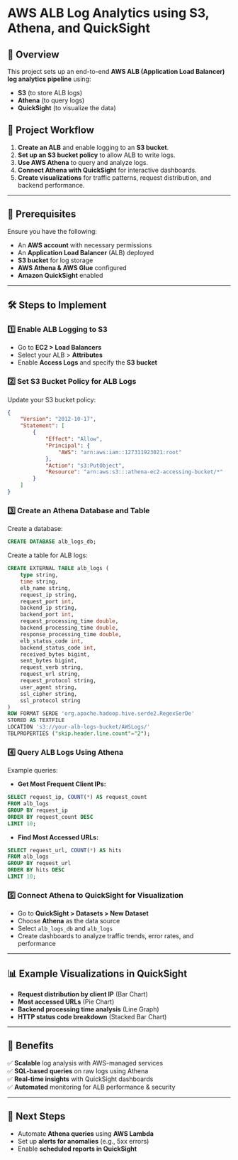 # **AWS ALB Log Analytics using S3, Athena, and QuickSight**

## **📌 Overview**
This project sets up an end-to-end **AWS ALB (Application Load Balancer) log analytics pipeline** using:
- **S3** (to store ALB logs)
- **Athena** (to query logs)
- **QuickSight** (to visualize the data)

## **🚀 Project Workflow**
1. **Create an ALB** and enable logging to an **S3 bucket**.
2. **Set up an S3 bucket policy** to allow ALB to write logs.
3. **Use AWS Athena** to query and analyze logs.
4. **Connect Athena with QuickSight** for interactive dashboards.
5. **Create visualizations** for traffic patterns, request distribution, and backend performance.

---

## **🔧 Prerequisites**
Ensure you have the following:
- An **AWS account** with necessary permissions
- An **Application Load Balancer** (ALB) deployed
- **S3 bucket** for log storage
- **AWS Athena & AWS Glue** configured
- **Amazon QuickSight** enabled

---

## **🛠️ Steps to Implement**

### **1️⃣ Enable ALB Logging to S3**
- Go to **EC2 > Load Balancers**
- Select your ALB > **Attributes**
- Enable **Access Logs** and specify the **S3 bucket**

### **2️⃣ Set S3 Bucket Policy for ALB Logs**
Update your S3 bucket policy:

```json
{
    "Version": "2012-10-17",
    "Statement": [
        {
            "Effect": "Allow",
            "Principal": {
                "AWS": "arn:aws:iam::127311923021:root"
            },
            "Action": "s3:PutObject",
            "Resource": "arn:aws:s3:::athena-ec2-accessing-bucket/*"
        }
    ]
}
```

### **3️⃣ Create an Athena Database and Table**
Create a database:
```sql
CREATE DATABASE alb_logs_db;
```

Create a table for ALB logs:
```sql
CREATE EXTERNAL TABLE alb_logs (
    type string,
    time string,
    elb_name string,
    request_ip string,
    request_port int,
    backend_ip string,
    backend_port int,
    request_processing_time double,
    backend_processing_time double,
    response_processing_time double,
    elb_status_code int,
    backend_status_code int,
    received_bytes bigint,
    sent_bytes bigint,
    request_verb string,
    request_url string,
    request_protocol string,
    user_agent string,
    ssl_cipher string,
    ssl_protocol string
)
ROW FORMAT SERDE 'org.apache.hadoop.hive.serde2.RegexSerDe'
STORED AS TEXTFILE
LOCATION 's3://your-alb-logs-bucket/AWSLogs/'
TBLPROPERTIES ("skip.header.line.count"="2");
```

### **4️⃣ Query ALB Logs Using Athena**
Example queries:

- **Get Most Frequent Client IPs:**
```sql
SELECT request_ip, COUNT(*) AS request_count 
FROM alb_logs 
GROUP BY request_ip 
ORDER BY request_count DESC 
LIMIT 10;
```

- **Find Most Accessed URLs:**
```sql
SELECT request_url, COUNT(*) AS hits 
FROM alb_logs 
GROUP BY request_url 
ORDER BY hits DESC 
LIMIT 10;
```

### **5️⃣ Connect Athena to QuickSight for Visualization**
- Go to **QuickSight > Datasets > New Dataset**
- Choose **Athena** as the data source
- Select `alb_logs_db` and `alb_logs`
- Create dashboards to analyze traffic trends, error rates, and performance

---

## **📊 Example Visualizations in QuickSight**
- **Request distribution by client IP** (Bar Chart)
- **Most accessed URLs** (Pie Chart)
- **Backend processing time analysis** (Line Graph)
- **HTTP status code breakdown** (Stacked Bar Chart)

---

## **🎯 Benefits**
✅ **Scalable** log analysis with AWS-managed services  
✅ **SQL-based queries** on raw logs using Athena  
✅ **Real-time insights** with QuickSight dashboards  
✅ **Automated** monitoring for ALB performance & security  

---

## **📌 Next Steps**
- Automate **Athena queries** using **AWS Lambda**
- Set up **alerts for anomalies** (e.g., 5xx errors)
- Enable **scheduled reports in QuickSight**

